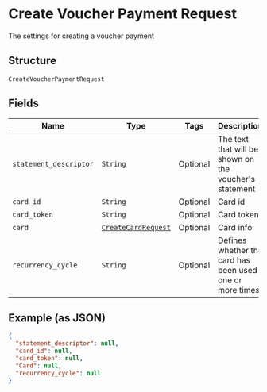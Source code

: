 
# Create Voucher Payment Request

The settings for creating a voucher payment

## Structure

`CreateVoucherPaymentRequest`

## Fields

| Name | Type | Tags | Description |
|  --- | --- | --- | --- |
| `statement_descriptor` | `String` | Optional | The text that will be shown on the voucher's statement |
| `card_id` | `String` | Optional | Card id |
| `card_token` | `String` | Optional | Card token |
| `card` | [`CreateCardRequest`](../../doc/models/create-card-request.md) | Optional | Card info |
| `recurrency_cycle` | `String` | Optional | Defines whether the card has been used one or more times. |

## Example (as JSON)

```json
{
  "statement_descriptor": null,
  "card_id": null,
  "card_token": null,
  "Card": null,
  "recurrency_cycle": null
}
```

